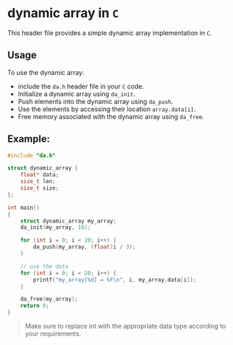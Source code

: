 # dynamic array in `C`

This header file provides a simple dynamic array implementation in `C`.

## Usage

To use the dynamic array:

- include the `da.h` header file in your `C` code.
- Initialize a dynamic array using `da_init`.
- Push elements into the dynamic array using `da_push`.
- Use the elements by accessing their location `array.data[i]`.
- Free memory associated with the dynamic array using `da_free`.

## Example:

```c
#include "da.h"

struct dynamic_array {
    float* data;
    size_t len;
    size_t size;
};

int main()
{
    struct dynamic_array my_array;
    da_init(my_array, 10);

    for (int i = 0; i < 20; i++) {
        da_push(my_array, (float)i / 3);
    }

    // use the data
    for (int i = 0; i < 20; i++) {
        printf("my_array[%d] = %f\n", i, my_array.data[i]);
    }

    da_free(my_array);
    return 0;
}
```

> Make sure to replace int with the appropriate data type according to your requirements.
